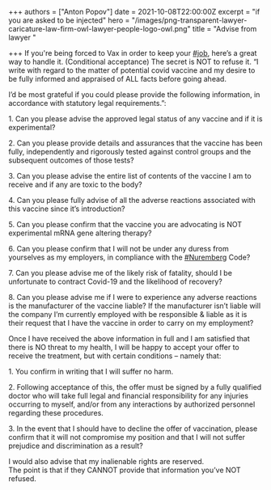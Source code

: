 +++
authors = ["Anton Popov"]
date = 2021-10-08T22:00:00Z
excerpt = "if you are asked to be injected"
hero = "/images/png-transparent-lawyer-caricature-law-firm-owl-lawyer-people-logo-owl.png"
title = "Advise from lawyer "

+++
If you're being forced to Vax in order to keep your [#job](https://gab.com/tags/job), here’s a great way to handle it. (Conditional acceptance) The secret is NOT to refuse it. “I write with regard to the matter of potential covid vaccine and my desire to be fully informed and appraised of ALL facts before going ahead.

I’d be most grateful if you could please provide the following information, in accordance with statutory legal requirements.”:

1\. Can you please advise the approved legal status of any vaccine and if it is experimental?

2\. Can you please provide details and assurances that the vaccine has been fully, independently and rigorously tested against control groups and the subsequent outcomes of those tests?

3\. Can you please advise the entire list of contents of the vaccine I am to receive and if any are toxic to the body?

4\. Can you please fully advise of all the adverse reactions associated with this vaccine since it’s introduction?

5\. Can you please confirm that the vaccine you are advocating is NOT experimental mRNA gene altering therapy?

6\. Can you please confirm that I will not be under any duress from yourselves as my employers, in compliance with the [#Nuremberg](https://gab.com/tags/Nuremberg) Code?

7\. Can you please advise me of the likely risk of fatality, should I be unfortunate to contract Covid-19 and the likelihood of recovery?

8\. Can you please advise me if I were to experience any adverse reactions is the manufacturer of the vaccine liable? If the manufacturer isn’t liable will the company I’m currently employed with be responsible & liable as it is their request that I have the vaccine in order to carry on my employment?

Once I have received the above information in full and I am satisfied that there is NO threat to my health, I will be happy to accept your offer to receive the treatment, but with certain conditions – namely that:

1\. You confirm in writing that I will suffer no harm.

2\. Following acceptance of this, the offer must be signed by a fully qualified doctor who will take full legal and financial responsibility for any injuries occurring to myself, and/or from any interactions by authorized personnel regarding these procedures.

3\. In the event that I should have to decline the offer of vaccination, please confirm that it will not compromise my position and that I will not suffer prejudice and discrimination as a result?

I would also advise that my inalienable rights are reserved.  
The point is that if they CANNOT provide that information you’ve NOT refused.